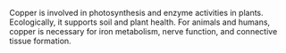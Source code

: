 Copper is involved in photosynthesis and enzyme activities in plants. Ecologically, it supports soil and plant health. For animals and humans, copper is necessary for iron metabolism, nerve function, and connective tissue formation.
